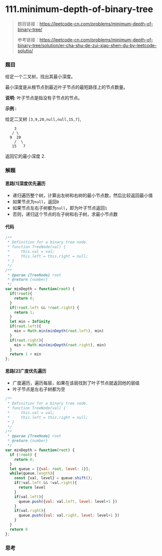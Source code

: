 # 111.minimum-depth-of-binary-tree

> 题目链接：https://leetcode-cn.com/problems/minimum-depth-of-binary-tree/
>
> 参考链接：https://leetcode-cn.com/problems/minimum-depth-of-binary-tree/solution/er-cha-shu-de-zui-xiao-shen-du-by-leetcode-solutio/

### 题目

给定一个二叉树，找出其最小深度。

最小深度是从根节点到最近叶子节点的最短路径上的节点数量。

**说明:** 叶子节点是指没有子节点的节点。

**示例  :**

给定二叉树 `[3,9,20,null,null,15,7]`,

```
    3
   / \
  9  20
    /  \
   15   7
```

返回它的最小深度  2.



### 解题

#### 思路[1]深度优先遍历

* 递归遍历整个树，计算出左树和右树的最小节点数，然后比较返回最小值
* 如果节点为`null`，返回`0`
* 如果节点左右子树都为`null`，即为叶子节点返回`1`
* 否则，递归这个节点的左子树和右子树，求最小节点数

#### 代码

```javascript
/**
 * Definition for a binary tree node.
 * function TreeNode(val) {
 *     this.val = val;
 *     this.left = this.right = null;
 * }
 */
/**
 * @param {TreeNode} root
 * @return {number}
 */
var minDepth = function(root) {
  if(!root){
    return 0;
  }
  if(!root.left && !root.right) {
    return 1;
  }
  let min = Infinity
  if(root.left){
    min = Math.min(minDepth(root.left), min)
  }
  if(root.right){
    min = Math.min(minDepth(root.right), min)
  }
  return 1 + min
};
```

#### 思路[2]广度优先遍历

* 广度遍历，遍历每层，如果在该层找到了叶子节点就返回他的层级
* 叶子节点是左右子树都为空

```javascript
/**
 * Definition for a binary tree node.
 * function TreeNode(val) {
 *     this.val = val;
 *     this.left = this.right = null;
 * }
 */
/**
 * @param {TreeNode} root
 * @return {number}
 */
var minDepth = function(root) {
  if (!root) {
    return 0;
  }
  let queue = [{val: root, level: 1}];
  while(queue.length){
    const {val, level} = queue.shift();
    if(!val.left && !val.right){
      return level
    }
    if(val.left){
      queue.push({val: val.left, level: level+1 })
    }
    if(val.right){
      queue.push({val: val.right, level: level+1 })
    }
  }
  return 0
};
```



### 思考

